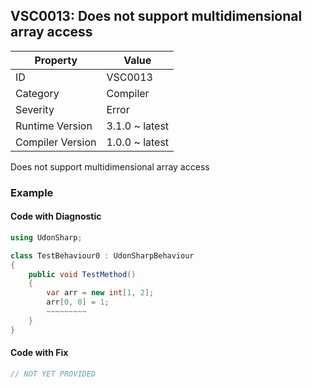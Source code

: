 ## VSC0013: Does not support multidimensional array access

| Property         | Value          | 
| ---------------- | -------------- | 
| ID               | VSC0013        | 
| Category         | Compiler       | 
| Severity         | Error          | 
| Runtime Version  | 3.1.0 ~ latest | 
| Compiler Version | 1.0.0 ~ latest | 

Does not support multidimensional array access  

### Example

#### Code with Diagnostic


```csharp
using UdonSharp;

class TestBehaviour0 : UdonSharpBehaviour
{
    public void TestMethod()
    {
        var arr = new int[1, 2];
        arr[0, 0] = 1;
        ~~~~~~~~~
    }
}
```

#### Code with Fix


```csharp
// NOT YET PROVIDED
```



